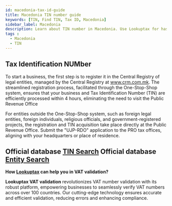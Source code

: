 ```yaml
---
id: macedonia-tax-id-guide
title: Macedonia TIN number guide
keywords: [TIN, Find TIN, Tax ID, Macedonia]
sidebar_label: Macedonia
description: Learn about TIN number in Macedonia. Use Lookuptax for hassle-free tax id validation in Macedonia and other 100+ countries
tags : 
  - Macedonia
  - TIN
---
```


## Tax Identification NUMber

To start a business, the first step is to register it in the Central Registry of legal entities, managed by the Central Registry at www.crm.com.mk. The streamlined registration process, facilitated through the One-Stop-Shop system, ensures that your business and Tax Identification Number (TIN) are efficiently processed within 4 hours, eliminating the need to visit the Public Revenue Office

For entities outside the One-Stop-Shop system, such as foreign legal entities, foreign individuals, religious officials, and government-registered projects, the registration and TIN acquisition take place directly at the Public Revenue Office. Submit the "UJP-RDO" application to the PRO tax offices, aligning with your headquarters or place of residence.


Official database [TIN Search](http://www.ujp.gov.mk/en)
Official database [Entity Search](https://www.crm.com.mk/en/open-data/basic-profile-of-a-registered-entity)
----
**How [Lookuptax](https://lookuptax.com/) can help you in VAT validation?**

**Lookuptax VAT validation** revolutionizes VAT number validation with its robust platform, empowering businesses to seamlessly verify VAT numbers across over 100 countries. Our cutting-edge technology ensures accurate and efficient validation, reducing errors and enhancing compliance.